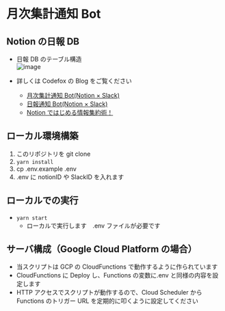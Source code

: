 # 月次集計通知 Bot

## Notion の日報 DB

- 日報 DB のテーブル構造  
  ![image](https://user-images.githubusercontent.com/98569715/215028520-4f45ebb0-d58e-4ffa-9ff0-e8d797fcea4c.png)

- 詳しくは Codefox の Blog をご覧ください
  - [月次集計通知 Bot(Notion × Slack)](https://blog.codefox.co.jp/tech/monthly-report)
  - [日報通知 Bot(Notion × Slack)](https://blog.codefox.co.jp/tech/daily-report)
  - [Notion ではじめる情報集約術！](https://blog.codefox.co.jp/corporate/notion-system)

## ローカル環境構築

1. このリポジトリを git clone
2. `yarn install`
3. cp .env.example .env
4. .env に notionID や SlackID を入れます

## ローカルでの実行

- `yarn start`
  - ローカルで実行します　.env ファイルが必要です

## サーバ構成（Google Cloud Platform の場合）

- 当スクリプトは GCP の CloudFunctions で動作するように作られています
- CloudFunctions に Deploy し、Functions の変数に.env と同様の内容を設定します
- HTTP アクセスでスクリプトが動作するので、Cloud Scheduler から Functions のトリガー URL を定期的に叩くように設定してください